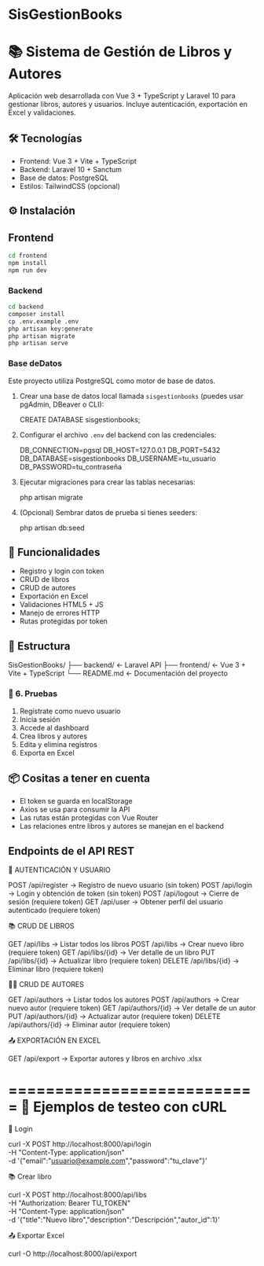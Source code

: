 # SisGestionBooks
# 📚 Sistema de Gestión de Libros y Autores

Aplicación web desarrollada con Vue 3 + TypeScript y Laravel 10 para gestionar libros, autores y usuarios. Incluye autenticación, exportación en Excel y validaciones.

## 🛠️ Tecnologías

- Frontend: Vue 3 + Vite + TypeScript
- Backend: Laravel 10 + Sanctum
- Base de datos: PostgreSQL
- Estilos: TailwindCSS (opcional)

## ⚙️ Instalación

##  Frontend
```bash
cd frontend
npm install
npm run dev
```
### Backend

```bash
cd backend
composer install
cp .env.example .env
php artisan key:generate
php artisan migrate
php artisan serve
```
### Base deDatos
Este proyecto utiliza PostgreSQL como motor de base de datos.

1. Crear una base de datos local llamada `sisgestionbooks` (puedes usar pgAdmin, DBeaver o CLI):

   CREATE DATABASE sisgestionbooks;

2. Configurar el archivo `.env` del backend con las credenciales:

   DB_CONNECTION=pgsql
   DB_HOST=127.0.0.1
   DB_PORT=5432
   DB_DATABASE=sisgestionbooks
   DB_USERNAME=tu_usuario
   DB_PASSWORD=tu_contraseña

3. Ejecutar migraciones para crear las tablas necesarias:

   php artisan migrate

4. (Opcional) Sembrar datos de prueba si tienes seeders:

   php artisan db:seed

## 🔐 Funcionalidades

- Registro y login con token
- CRUD de libros
- CRUD de autores
- Exportación en Excel
- Validaciones HTML5 + JS
- Manejo de errores HTTP
- Rutas protegidas por token

## 📁 Estructura

SisGestionBooks/ 
    ├── backend/ ← Laravel API
    ├── frontend/ ← Vue 3 + Vite + TypeScript 
    └── README.md ← Documentación del proyecto

### 🧪 6. Pruebas

1. Regístrate como nuevo usuario
2. Inicia sesión
3. Accede al dashboard
4. Crea libros y autores
5. Edita y elimina registros
6. Exporta en Excel

## 📦 Cositas a tener en cuenta

- El token se guarda en localStorage
- Axios se usa para consumir la API
- Las rutas están protegidas con Vue Router
- Las relaciones entre libros y autores se manejan en el backend

## Endpoints de el API REST

🔐 AUTENTICACIÓN Y USUARIO

POST    /api/register         → Registro de nuevo usuario (sin token)
POST    /api/login            → Login y obtención de token (sin token)
POST    /api/logout           → Cierre de sesión (requiere token)
GET     /api/user             → Obtener perfil del usuario autenticado (requiere token)

📚 CRUD DE LIBROS

GET     /api/libs             → Listar todos los libros
POST    /api/libs             → Crear nuevo libro (requiere token)
GET     /api/libs/{id}        → Ver detalle de un libro
PUT     /api/libs/{id}        → Actualizar libro (requiere token)
DELETE  /api/libs/{id}        → Eliminar libro (requiere token)


🧑‍🎓 CRUD DE AUTORES

GET     /api/authors          → Listar todos los autores
POST    /api/authors          → Crear nuevo autor (requiere token)
GET     /api/authors/{id}     → Ver detalle de un autor
PUT     /api/authors/{id}     → Actualizar autor (requiere token)
DELETE  /api/authors/{id}     → Eliminar autor (requiere token)


📤 EXPORTACIÓN EN EXCEL

GET     /api/export           → Exportar autores y libros en archivo .xlsx


===========================
🧪 Ejemplos de testeo con cURL
===========================

🔐 Login

curl -X POST http://localhost:8000/api/login \
  -H "Content-Type: application/json" \
  -d '{"email":"usuario@example.com","password":"tu_clave"}'

📚 Crear libro

curl -X POST http://localhost:8000/api/libs \
  -H "Authorization: Bearer TU_TOKEN" \
  -H "Content-Type: application/json" \
  -d '{"title":"Nuevo libro","description":"Descripción","autor_id":1}'

📤 Exportar Excel

curl -O http://localhost:8000/api/export

